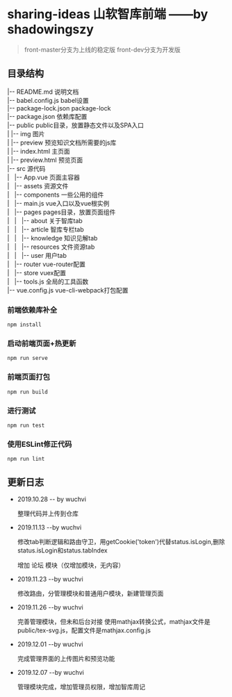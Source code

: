 # sharing-ideas 山软智库前端 ——by shadowingszy




>front-master分支为上线的稳定版
>front-dev分支为开发版




## 目录结构
|-- README.md                   说明文档<br/>
|-- babel.config.js             babel设置<br/>
|-- package-lock.json           package-lock<br/>
|-- package.json                依赖库配置<br/>
|-- public                      public目录，放置静态文件以及SPA入口<br/>
|   |-- img                     图片<br/>
|   |-- preview                 预览知识文档所需要的js库<br/>
|   |-- index.html              主页面<br/>
|   |-- preview.html            预览页面<br/>
|-- src                         源代码<br/>
|   |-- App.vue                 页面主容器<br/>
|   |-- assets                  资源文件<br/>
|   |-- components              一些公用的组件<br/>
|   |-- main.js                 vue入口以及vue根实例<br/>
|   |-- pages                   pages目录，放置页面组件<br/>
|   |   |-- about               关于智库tab<br/>
|   |   |-- article             智库专栏tab<br/>
|   |   |-- knowledge           知识见解tab<br/>
|   |   |-- resources           文件资源tab<br/>
|   |   |-- user                用户tab<br/>
|   |-- router                  vue-router配置<br/>
|   |-- store                   vuex配置<br/>
|   |-- tools.js                全局的工具函数<br/>
|-- vue.config.js               vue-cli-webpack打包配置<br/>


### 前端依赖库补全
```
npm install
```

### 启动前端页面+热更新
```
npm run serve
```

### 前端页面打包
```
npm run build
```

### 进行测试
```
npm run test
```

### 使用ESLint修正代码
```
npm run lint
```

## 更新日志
+ 2019.10.28	-- by wuchvi

    整理代码并上传到仓库 
	
+ 2019.11.13    --by wuchvi

    修改tab判断逻辑和路由守卫，用getCookie('token')代替status.isLogin,删除status.isLogin和status.tabIndex

    增加 论坛 模块（仅增加模块，无内容）

+ 2019.11.23    --by wuchvi

    修改路由，分管理模块和普通用户模块，新建管理页面

+ 2019.11.26    --by wuchvi

    完善管理模块，但未和后台对接
    使用mathjax转换公式，mathjax文件是public/tex-svg.js，配置文件是mathjax.config.js

+ 2019.12.01    --by wuchvi

    完成管理界面的上传图片和预览功能

+ 2019.12.07    --by wuchvi

    管理模块完成，增加管理员权限，增加智库周记
